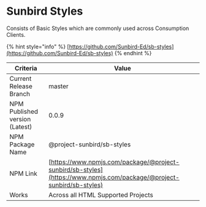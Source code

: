 # Sunbird Styles

Consists of Basic Styles which are commonly used across Consumption Clients.

{% hint style="info" %}
[https://github.com/Sunbird-Ed/sb-styles](https://github.com/Sunbird-Ed/sb-styles)
{% endhint %}

| Criteria                       | Value                                                                                                                |
| ------------------------------ | -------------------------------------------------------------------------------------------------------------------- |
| Current Release Branch         | master                                                                                                               |
| NPM Published version (Latest) | 0.0.9                                                                                                                |
| NPM Package Name               | @project-sunbird/sb-styles                                                                                           |
| NPM Link                       | [https://www.npmjs.com/package/@project-sunbird/sb-styles](https://www.npmjs.com/package/@project-sunbird/sb-styles) |
| Works                          | Across all HTML Supported Projects                                                                                   |
